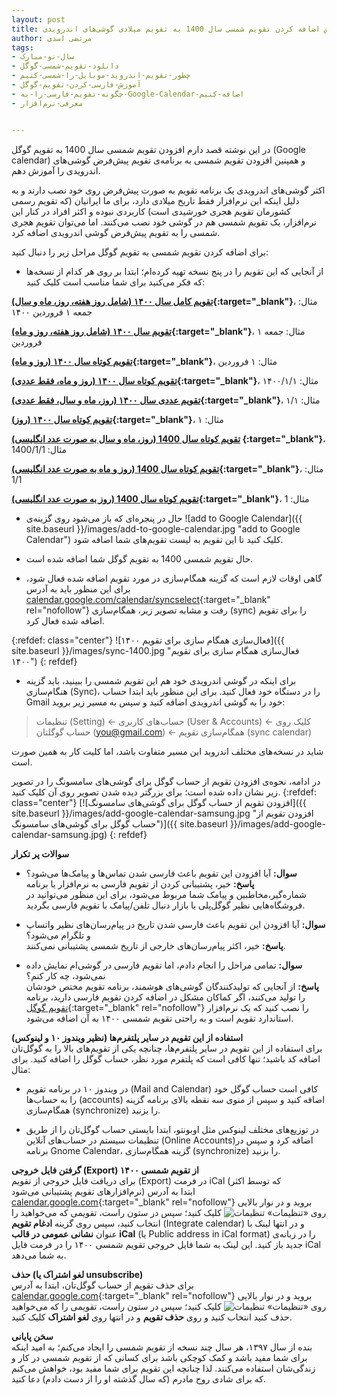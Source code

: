 ```yaml
---
layout: post
title: آموزش اضافه کردن تقویم شمسی سال 1400 به تقویم میلادی گوشی‌های اندرویدی
author: مرتضی اسدی
tags:
- سال-نو-مبارک
- دانلود-تقویم-شمسی-گوگل
- چطور-تقویم-اندروید-موبایل-را-شمسی-کنیم
- آموزش-فارسی-کردن-تقویم-گوگل
- چگونه-تقویم-فارسی-را-به-Google-Calendar-اضافه-کنیم
- معرفی-نرم‌افزار


---
```

در این نوشته قصد دارم افزودن تقویم شمسی سال 1400 به تقویم گوگل (Google calendar) و همپنین افزودن تقویم شمسی به برنامه‌ی تقویم پیش‌فرض گوشی‌های اندرویدی را آموزش دهم.


اکثر گوشی‌های اندرویدی یک برنامه تقویم به صورت پیش‌فرض روی خود نصب دارند  و به دلیل اینکه این نرم‌افزار فقط تاریخ میلادی دارد، برای ما ایرانیان (که تقویم رسمی کشورمان تقویم هجری خورشیدی است) کاربردی نبوده و اکثر افراد در کنار این نرم‌افزار،  یک تقویم شمسی هم در گوشی خود نصب می‌کنند. اما می‌توان تقویم هجری شمسی را به تقویم پیش‌فرض گوشی اندرویدی اضافه کرد.

برای اضافه کردن تقویم شمسی به تقویم گوگل مراحل زیر را دنبال کنید:
- از آنجایی که این تقویم را در پنج نسخه تهیه کرده‌ام؛ ابتدا بر روی هر کدام از نسخه‌ها که فکر می‌کنید برای شما مناسب است کلیک کنید:

**[تقویم کامل سال ۱۴۰۰ (شامل روز هفته، روز، ماه و سال)](https://calendar.google.com/calendar/embed?src=md50skv44fbqu866o09mq8pg8o%40group.calendar.google.com&ctz=Asia%2FTehran){:target="_blank"}**، مثال: جمعه ۱ فروردین ۱۴۰۰

**[تقویم سال ۱۴۰۰ (شامل روز هفته، روز و ماه)](https://calendar.google.com/calendar/embed?src=lcsm8abm492ko4dg338a4oc7l8%40group.calendar.google.com&ctz=Asia%2FTehran){:target="_blank"}**، مثال: جمعه ۱ فروردین

**[تقویم کوتاه سال ۱۴۰۰ (روز و ماه)](https://calendar.google.com/calendar/embed?src=rjj0quq417mintene553gm7338%40group.calendar.google.com&ctz=Asia%2FTehran){:target="_blank"}**، مثال: ۱ فروردین

**[تقویم کوتاه سال ۱۴۰۰ (روز و ماه، فقط عددی)](https://calendar.google.com/calendar/embed?src=g3altsvfsnftob4uulqg75umpg%40group.calendar.google.com&ctz=Asia%2FTehran){:target="_blank"}**، مثال: ۱۴۰۰/۱/۱

**[تقویم عددی سال ۱۴۰۰ (روز، ماه و سال، فقط عددی)](https://calendar.google.com/calendar/embed?src=0atlvt1mqha6jsuvd8mnssq3bo%40group.calendar.google.com&ctz=Asia%2FTehran){:target="_blank"}**، مثال: ۱/۱

**[تقویم کوتاه سال ۱۴۰۰ (روز)](https://calendar.google.com/calendar/embed?src=lc2p0hm1qk4v7mc0ku7sb44flk%40group.calendar.google.com&ctz=Asia%2FTehran){:target="_blank"}**، مثال: ۱

**[تقویم کوتاه سال 1400 (روز، ماه و سال به صورت عدد انگلیسی)](https://calendar.google.com/calendar/embed?src=cphipb7ikes76rqqg6imef11bo%40group.calendar.google.com&ctz=Asia%2FTehran) {:target="_blank"}**، مثال: 1400/1/1

**[تقویم کوتاه سال 1400 (روز و ماه به صورت عدد انگلیسی)](https://calendar.google.com/calendar/embed?src=jqge4so15i6jiqthgdvnqfdkuk%40group.calendar.google.com&ctz=Asia%2FTehran){:target="_blank"}**، مثال: 1/1

**[تقویم کوتاه سال 1400 (روز به صورت عدد انگلیسی)](https://calendar.google.com/calendar/embed?src=5emcgreq6evt9q2p6urom0kb6c%40group.calendar.google.com&ctz=Asia%2FTehran){:target="_blank"}**، مثال: 1

- حال در پنجره‌ای که باز می‌شود روی گزینه‌ی ![add to Google Calendar]({{ site.baseurl }}/images/add-to-google-calendar.jpg "add to Google Calendar") کلیک کنید تا این تقویم به لیست تقویم‌های شما اضافه شود.‌

- حال تقویم شمسی 1400 به تقویم گوگل شما اضافه شده است.

- گاهی اوقات لازم است که گزینه همگام‌سازی در مورد تقویم اضافه شده فعال شود، برای این منظور باید به آدرس [calendar.google.com/calendar/syncselect](https://calendar.google.com/calendar/syncselect){:target="_blank" rel="nofollow"} رفت و مشابه تصویر زیر، همگام‌سازی (sync) را برای تقویم اضافه شده فعال کرد.

{:refdef: class="center"}
![فعال‌سازی همگام سازی برای تقویم ۱۴۰۰]({{ site.baseurl }}/images/sync-1400.jpg "فعال‌سازی همگام سازی برای تقویم ۱۴۰۰")
{: refdef}

- برای اینکه در گوشی اندرویدی خود هم این تقویم شمسی را ببینید، باید گزینه هنگام‌سازی (Sync)، را در دستگاه خود فعال کنید. برای این منظور باید ابتدا حساب Gmail خود را به گوشی اندرویدی اضافه کنید و سپس به مسیر زیر بروید:

> تنظیمات (Setting) ← حساب‌های کاربری (User & Accounts) ← کلیک روی حساب گوگلتان (you@gmail.com) ← همگام‌سازی تقویم (sync calendar)

شاید در نسخه‌های مختلف اندروید این مسیر متفاوت باشد، اما کلیت کار به همین صورت است.

در ادامه، نحوه‌ی افزودن تقویم از حساب گوگل برای گوشی‌های سامسونگ را در تصویر زیر نشان داده شده است؛ برای بزرگتر دیده شدن تصویر روی آن کلیک کنید. 
{:refdef: class="center"}
[![افزودن تقویم از حساب گوگل برای گوشی‌های سامسونگ]({{ site.baseurl }}/images/add-google-calendar-samsung.jpg "افزودن تقویم از حساب گوگل برای گوشی‌های سامسونگ")]({{ site.baseurl }}/images/add-google-calendar-samsung.jpg)
{: refdef}


**سوالات پر تکرار**
- **سوال:** آیا افزودن این تقویم باعث فارسی شدن تماس‌ها و پیامک‌ها می‌شود؟\
 **پاسخ:** خیر، پشتیبانی کردن از تقویم فارسی به نرم‌افزار یا برنامه شماره‌گیر،‌مخاطبین و پیامک شما مربوط می‌شود، برای این منظور می‌توانید در فروشگاه‌هایی نظیر گوگل‌پلی یا بازار دنبال تلفن/پیامک با تقویم فارسی بگردید.

- **سوال:** آیا افزودن این تقویم باعث فارسی شدن تاریخ در پیام‌رسان‌های نظیر واتساپ و تلگرام می‌شود؟\
**پاسخ:** خیر، اکثر پیام‌رسان‌های خارجی از تاریخ شمسی پشتیبانی نمی‌کنند.

- **سوال:** تمامی مراحل را انجام دادم، اما تقویم فارسی در گوشی‌ام نمایش داده نمی‌شود، چه کار کنم؟ \
**پاسخ:** از آنجایی که تولیدکنندگان گوشی‌های هوشمند، برنامه تقویم مختص خودشان را تولید می‌کنند، اگر کماکان مشکل در اضافه کردن تقویم فارسی دارید، برنامه [تقویم گوگل](https://play.google.com/store/apps/details?id=com.google.android.calendar){:target="_blank" rel="nofollow"} را نصب کنید که یک نرم‌افزار استاندارد تقویم است و به راحتی تقویم شمسی ۱۴۰۰ به آن اضافه می‌شود.

**استفاده از این تقویم در سایر پلتفرم‌ها (نظیر ویندوز ۱۰ و لینوکس)**\
برای استفاده از این تقویم در سایر پلتفرم‌ها، چنانچه یکی از تقویم‌های بالا را به گوگل‌تان اضافه کد باشید؛ تنها کافی است که پلتفرم مورد نظر، حساب گوگل را اضافه کنید. برای مثال:
* در ویندوز ۱۰ در برنامه تقویم (Mail and Calendar) کافی است حساب گوگل خود را به حساب‌ها (accounts) اضافه کنید و سپس از منوی سه نقطه بالای برنامه گزینه همگام‌سازی (synchronize) را بزنید.

* در توزیع‌های مختلف لینوکس مثل اوبونتو، ابتدا بایستی حساب گوگل‌تان را از طریق تنظیمات سیستم در حساب‌های آنلاین (Online Accounts)اضافه کرد و سپس در برنامه Gnome Calendar، گزینه همگام‌سازی (synchronize) را بزنید.

**گرفتن فایل خروجی (Export) از تقویم شمسی ۱۴۰۰**\
برای دریافت فایل خروجی از تقویم (Export) در فرمت iCal (که توسط اکثر نرم‌افزارهای تقویم پشتیبانی می‌شود)  ابتدا به آدرس [calendar.google.com](https://calendar.google.com){:target="_blank" rel="nofollow"} بروید و در نوار بالایی روی  «تنظیمات»  ![تنظیمات](https://lh3.googleusercontent.com/PzFeiQQaPASuntRuvWiXoqZjQqUj0s0q0w_jI4Nx9vL6x7rGmmS9f-xQr1Kj9S91WMlm=w36-h36 "تنظیمات") کلیک کنید؛ سپس در ستون راست، تقویمی که می‌خواهید را انتخاب کنید، سپس روی گزینه **ادغام تقویم** (Integrate calendar) و در انتها لینک با عنوان  **نشانی عمومی در قالب iCal** (یا Public address in iCal format) را در زبانه‌ی جدید باز کنید. این لینک به شما فایل خروجی تقویم شمسی ۱۴۰۰ را در فرمت فایل iCal به شما می‌دهد.

**حذف (لغو اشتراک یا unsubscribe)**\
برای حذف تقویم از حساب گوگل‌تان، ابتدا به آدرس [calendar.google.com](https://calendar.google.com){:target="_blank" rel="nofollow"} بروید و در نوار بالایی روی  «تنظیمات»  ![تنظیمات](https://lh3.googleusercontent.com/PzFeiQQaPASuntRuvWiXoqZjQqUj0s0q0w_jI4Nx9vL6x7rGmmS9f-xQr1Kj9S91WMlm=w36-h36 "تنظیمات") کلیک کنید؛ سپس در ستون راست، تقویمی را که می‌خواهید حذف کنید انتخاب کنید و روی **حذف تقویم**  و در انتها روی **لغو اشتراک** کلیک کنید.

**سخن پایانی**\
بنده از سال ۱۳۹۷، هر سال چند نسخه از تقویم شمسی را ایجاد می‌کنم؛ به امید اینکه برای شما مفید باشد و کمک کوچکی باشد برای کسانی که از تقویم شمسی در کار و زندگی‌شان استفاده می‌کنند. لذا چنانچه این تقویم برای شما مفید بود، خواهش می‌کنم که برای شادی روح مادرم (که سال گذشته او را از دست دادم) دعا کنید.
